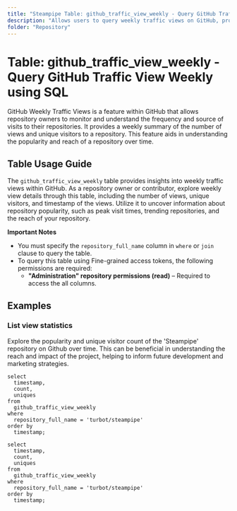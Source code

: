 ```yaml
---
title: "Steampipe Table: github_traffic_view_weekly - Query GitHub Traffic View Weekly using SQL"
description: "Allows users to query weekly traffic views on GitHub, providing insights into repository visit patterns and potential trends."
folder: "Repository"
---
```


# Table: github_traffic_view_weekly - Query GitHub Traffic View Weekly using SQL

GitHub Weekly Traffic Views is a feature within GitHub that allows repository owners to monitor and understand the frequency and source of visits to their repositories. It provides a weekly summary of the number of views and unique visitors to a repository. This feature aids in understanding the popularity and reach of a repository over time.

## Table Usage Guide

The `github_traffic_view_weekly` table provides insights into weekly traffic views within GitHub. As a repository owner or contributor, explore weekly view details through this table, including the number of views, unique visitors, and timestamp of the views. Utilize it to uncover information about repository popularity, such as peak visit times, trending repositories, and the reach of your repository.

**Important Notes**
- You must specify the `repository_full_name` column in `where` or `join` clause to query the table.
- To query this table using Fine-grained access tokens, the following permissions are required:
  - **"Administration" repository permissions (read)** – Required to access the all columns.

## Examples

### List view statistics
Explore the popularity and unique visitor count of the 'Steampipe' repository on Github over time. This can be beneficial in understanding the reach and impact of the project, helping to inform future development and marketing strategies.

```sql+postgres
select
  timestamp,
  count,
  uniques
from
  github_traffic_view_weekly
where
  repository_full_name = 'turbot/steampipe'
order by
  timestamp;
```

```sql+sqlite
select
  timestamp,
  count,
  uniques
from
  github_traffic_view_weekly
where
  repository_full_name = 'turbot/steampipe'
order by
  timestamp;
```